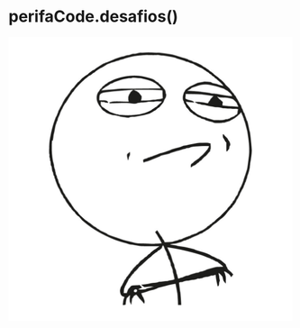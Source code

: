 # perifaCode.desafios()
<p align="center" width="200px">
    <img src="assets/img/challenge-accepted.jpg" alt="perifaCode Logo">
</p>
